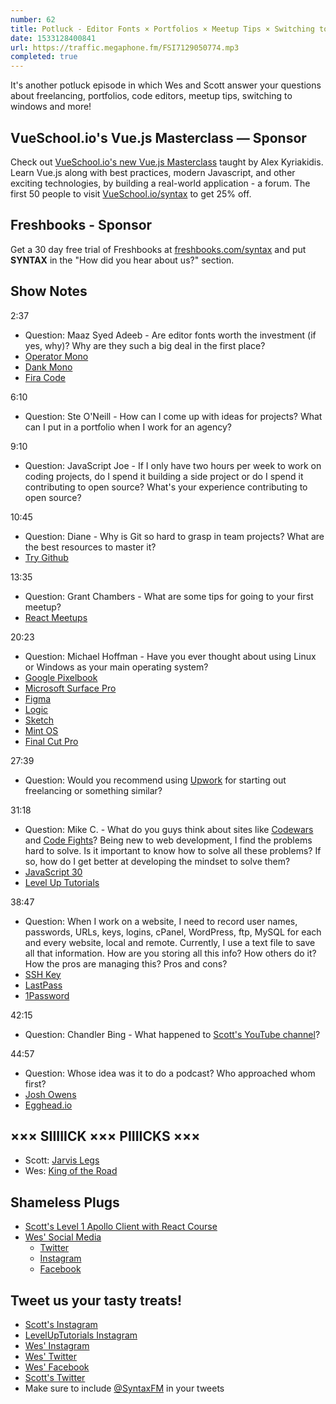 ```yaml
---
number: 62
title: Potluck - Editor Fonts × Portfolios × Meetup Tips × Switching to Windows × Freelancing Sources
date: 1533128400841
url: https://traffic.megaphone.fm/FSI7129050774.mp3
completed: true
---
```


It's another potluck episode in which Wes and Scott answer your questions about freelancing, portfolios, code editors, meetup tips, switching to windows and more!

## VueSchool.io's Vue.js Masterclass — Sponsor

Check out [VueSchool.io's new Vue.js Masterclass](https://vueschool.io/) taught by Alex Kyriakidis. Learn Vue.js along with best practices, modern Javascript, and other exciting technologies, by building a real-world application - a forum. The first 50 people to visit [VueSchool.io/syntax](https://vueschool.io/syntax) to get 25% off.

## Freshbooks - Sponsor

Get a 30 day free trial of Freshbooks at [freshbooks.com/syntax](https://freshbooks.com/syntax) and put **SYNTAX** in the "How did you hear about us?" section.

## Show Notes

2:37

* Question: Maaz Syed Adeeb - Are editor fonts worth the investment (if yes, why)? Why are they such a big deal in the first place?
* [Operator Mono](https://www.typography.com/fonts/operator/styles/)
* [Dank Mono](https://dank.sh/)
* [Fira Code](https://github.com/tonsky/FiraCode)

6:10

* Question: Ste O'Neill - How can I come up with ideas for projects? What can I put in a portfolio when I work for an agency?

9:10

* Question: JavaScript Joe - If I only have two hours per week to work on coding projects, do I spend it building a side project or do I spend it contributing to open source? What's your experience contributing to open source?

10:45

* Question: Diane - Why is Git so hard to grasp in team projects? What are the best resources to master it?
* [Try Github](https://try.github.io/)

13:35

* Question: Grant Chambers - What are some tips for going to your first meetup?
* [React Meetups](https://www.meetup.com/topics/reactjs/?_cookie-check=PJfretbVZR3XexRA)

20:23

* Question: Michael Hoffman - Have you ever thought about using Linux or Windows as your main operating system?
* [Google Pixelbook](https://store.google.com/us/product/google_pixelbook)
* [Microsoft Surface Pro](https://www.microsoft.com/en-us/p/surface-pro/8nkt9wttrbjk/lhl3?activetab=pivot%3aoverviewtab)
* [Figma](https://www.figma.com/)
* [Logic](https://www.apple.com/logic-pro/)
* [Sketch](https://www.sketchapp.com/)
* [Mint OS](https://www.linuxmint.com/)
* [Final Cut Pro](https://www.apple.com/final-cut-pro/)

27:39

* Question: Would you recommend using [Upwork](http://upwork.com) for starting out freelancing or something similar?

31:18

* Question: Mike C. - What do you guys think about sites like [Codewars](https://www.codewars.com/) and [Code Fights](https://codefights.net/#/)? Being new to web development, I find the problems hard to solve. Is it important to know how to solve all these problems? If so, how do I get better at developing the mindset to solve them?
* [JavaScript 30](https://javascript30.com/)
* [Level Up Tutorials](https://www.leveluptutorials.com/)

38:47

- Question: When I work on a website, I need to record user names, passwords, URLs, keys, logins, cPanel, WordPress, ftp, MySQL for each and every website, local and remote.
  Currently, I use a text file to save all that information. How are you storing all this info? How others do it? How the pros are managing this? Pros and cons?
- [SSH Key](https://wiki.archlinux.org/index.php/SSH_keys)
- [LastPass](https://www.lastpass.com/)
- [1Password](https://1password.com/)

42:15

- Question: Chandler Bing - What happened to [Scott's YouTube channel](https://www.youtube.com/channel/UCyU5wkjgQYGRB0hIHMwm2Sg)?

44:57

- Question: Whose idea was it to do a podcast? Who approached whom first?
- [Josh Owens](http://joshowens.me/)
- [Egghead.io](https://egghead.io/)

## ××× SIIIIICK ××× PIIIICKS ×××

* Scott: [Jarvis Legs](https://amzn.to/2ObNeNm)
* Wes: [King of the Road](https://www.viceland.com/en_us/show/king-of-the-road)

## Shameless Plugs

* [Scott's Level 1 Apollo Client with React Course](https://www.leveluptutorials.com/tutorials/level-1-apollo-client-with-react)
* [Wes' Social Media](https://wesbos.com/courses)
  * [Twitter](https://twitter.com/wesbos)
  * [Instagram](https://www.instagram.com/wesbos/)
  * [Facebook](https://www.facebook.com/wesbos.developer)

## Tweet us your tasty treats!

* [Scott's Instagram](https://www.instagram.com/stolinski/)
* [LevelUpTutorials Instagram](https://www.instagram.com/LevelUpTutorials/)
* [Wes' Instagram](https://www.instagram.com/wesbos/)
* [Wes' Twitter](https://twitter.com/wesbos)
* [Wes' Facebook](https://www.facebook.com/wesbos.developer)
* [Scott's Twitter](https://twitter.com/stolinski)
* Make sure to include [@SyntaxFM](https://twitter.com/SyntaxFM) in your tweets

